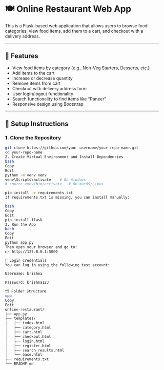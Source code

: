 # 🍽️ Online Restaurant Web App

This is a Flask-based web application that allows users to browse food categories, view food items, add them to a cart, and checkout with a delivery address.

---

## 🚀 Features

- View food items by category (e.g., Non-Veg Starters, Desserts, etc.)
- Add items to the cart
- Increase or decrease quantity
- Remove items from cart
- Checkout with delivery address form
- User login/logout functionality
- Search functionality to find items like “Paneer”
- Responsive design using Bootstrap

---

## 🔧 Setup Instructions

### 1. Clone the Repository

```bash
git clone https://github.com/your-username/your-repo-name.git
cd your-repo-name
2. Create Virtual Environment and Install Dependencies
bash
Copy
Edit
python -m venv venv
venv\Scripts\activate    # On Windows
# source venv/bin/activate   # On macOS/Linux

pip install -r requirements.txt
If requirements.txt is missing, you can install manually:

bash
Copy
Edit
pip install flask
3. Run the App
bash
Copy
Edit
python app.py
Then open your browser and go to:
👉 http://127.0.0.1:5000

🔐 Login Credentials
You can log in using the following test account:

Username: krishna

Password: krishna123

🗂️ Folder Structure
cpp
Copy
Edit
online-restaurant/
├── app.py
├── templates/
│   ├── index.html
│   ├── category.html
│   ├── cart.html
│   ├── checkout.html
│   ├── login.html
│   ├── register.html
│   ├── search_results.html
│   └── base.html
├── requirements.txt
└── README.md
